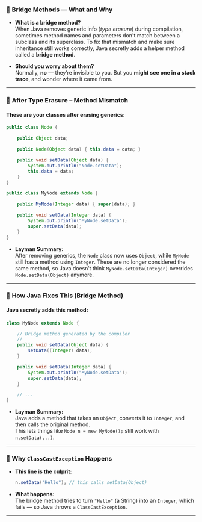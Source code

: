 ### 🔹 **Bridge Methods — What and Why**

- **What is a bridge method?**  
  When Java removes generic info (*type erasure*) during compilation, sometimes method names and parameters don't match between a subclass and its superclass. To fix that mismatch and make sure inheritance still works correctly, Java secretly adds a helper method called a **bridge method**.

- **Should you worry about them?**  
  Normally, **no** — they’re invisible to you. But you **might see one in a stack trace**, and wonder where it came from.

---

### 🔹 **After Type Erasure – Method Mismatch**

#### These are your classes after erasing generics:
```java
public class Node {

    public Object data;

    public Node(Object data) { this.data = data; }

    public void setData(Object data) {
        System.out.println("Node.setData");
        this.data = data;
    }
}

public class MyNode extends Node {

    public MyNode(Integer data) { super(data); }

    public void setData(Integer data) {
        System.out.println("MyNode.setData");
        super.setData(data);
    }
}
```

- **Layman Summary:**  
  After removing generics, the `Node` class now uses `Object`, while `MyNode` still has a method using `Integer`. These are no longer considered the same method, so Java doesn’t think `MyNode.setData(Integer)` overrides `Node.setData(Object)` anymore.

---

### 🔹 **How Java Fixes This (Bridge Method)**

#### Java secretly adds this method:
```java
class MyNode extends Node {

    // Bridge method generated by the compiler
    //
    public void setData(Object data) {
        setData((Integer) data);
    }

    public void setData(Integer data) {
        System.out.println("MyNode.setData");
        super.setData(data);
    }

    // ...
}
```

- **Layman Summary:**  
  Java adds a method that takes an `Object`, converts it to `Integer`, and then calls the original method.  
  This lets things like `Node n = new MyNode();` still work with `n.setData(...)`.

---

### 🔹 **Why `ClassCastException` Happens**

- **This line is the culprit:**
  ```java
  n.setData("Hello"); // this calls setData(Object)
  ```
- **What happens:**  
  The bridge method tries to turn `"Hello"` (a String) into an `Integer`, which fails — so Java throws a `ClassCastException`.

---
